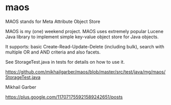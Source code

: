 maos
====

MAOS stands for Meta Attribute Object Store

MAOS is my (one) weekend project. MAOS uses extremely popular Lucene Java library to implement simple key-value object store for Java objects.

It supports: basic Create-Read-Update-Delete (including bulk), search with multiple OR and AND criteria and also facets.

See StorageTest.java in tests for details on how to use it.

https://github.com/mikhailgarber/maos/blob/master/src/test/java/mg/maos/StorageTest.java

Mikhail Garber

https://plus.google.com/117071755921589242651/posts

